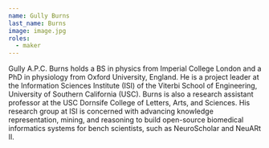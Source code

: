 ```yaml
---
name: Gully Burns
last_name: Burns
image: image.jpg
roles:
  - maker
---
```

Gully A.P.C. Burns holds a BS in physics from Imperial College London and a PhD in physiology from Oxford University, England. He is a project leader at the Information Sciences Institute (ISI) of the Viterbi School of Engineering, University of Southern California (USC). Burns is also a research assistant professor at the USC Dornsife College of Letters, Arts, and Sciences. His research group at ISI is concerned with advancing knowledge representation, mining, and reasoning to build open-source biomedical informatics systems for bench scientists, such as NeuroScholar and NeuARt II.
